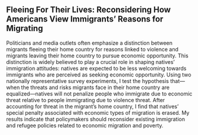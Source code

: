 ## Fleeing For Their Lives: Reconsidering How Americans View Immigrants’ Reasons for Migrating

Politicians and media outlets often emphasize a distinction between migrants fleeing their home country for reasons linked to violence and migrants leaving their home country to pursue economic opportunity. This distinction is widely believed to play a crucial role in shaping natives’ immigration attitudes: natives are expected to be less welcoming towards immigrants who are perceived as seeking economic opportunity. Using two nationally representative survey experiments, I test the hypothesis that—when the threats and risks migrants face in their home country are equalized—natives will not penalize people who immigrate due to economic threat relative to people immigrating due to violence threat. After accounting for threat in the migrant’s home country, I find that natives’ special penalty associated with economic types of migration is erased. My results indicate that policymakers should reconsider existing immigration and refugee policies related to economic migration and poverty.

